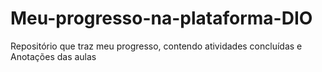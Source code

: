 # Meu-progresso-na-plataforma-DIO
Repositório que traz meu progresso, contendo atividades concluídas e Anotações das aulas
